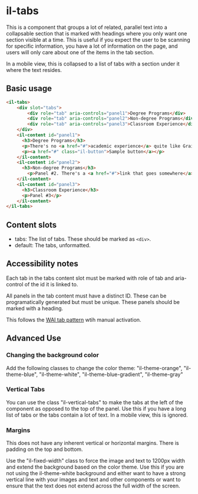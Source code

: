 # il-tabs

This is a component that groups a lot of related, parallel text into a collapsable section that is marked with headings where you only want one section visible at a time. This is useful if you expect the user to be scanning for specific information, you have a lot of information on the page, and users will only care about one of the items in the tab section. 

In a mobile view, this is collapsed to a list of tabs with a section under it where the text resides. 

## Basic usage

```html
<il-tabs>
    <div slot="tabs">
        <div role="tab" aria-controls="panel1">Degree Programs</div>
        <div role="tab" aria-controls="panel2">Non-degree Programs</div>
        <div role="tab" aria-controls="panel3">Classroom Experience</div>
    </div>
    <il-content id="panel1">
      <h3>Degree Programs</h3>
      <p>There's no <a href="#">academic experience</a> quite like Grainger Engineering. Ranked the #6 college of engineering with 13 top 5 programs from US News and World Report, we have a reputation of being the best of the best. But a lot goes into those numbers. Engaging professors. State-of-the-art facilities. Groundbreaking student resources. Brilliant classmates. Supportive environment. Endless opportunities. Whether you're a first year undergraduate or working toward a PhD, our programs are designed to help you become the engineer you want to be.</p>
      <p><a href="#" class="il-button">Sample button</a></p>
    </il-content>
    <il-content id="panel2">
      <h3>Non-degree Programs</h3>
        <p>Panel #2. There's a <a href="#">link that goes somewhere</a> here.</p>
    </il-content>
    <il-content id="panel3">
      <h3>Classroom Experience</h3>
      <p>Panel #3</p>
    </il-content>
</il-tabs>
```

## Content slots

* tabs: The list of tabs. These should be marked as `<div>`.
* default: The tabs, unformatted. 

## Accessibility notes

Each tab in the tabs content slot must be marked with role of tab and aria-control of the id it is linked to. 

All panels in the tab content must have a distinct ID. These can be programatically generated but must be unique. These panels should be marked with a heading.

This follows the [WAI tab pattern](https://www.w3.org/WAI/ARIA/apg/patterns/tabs/) wtih manual activation.

## Advanced Use

### Changing the background color

Add the following classes to change the color theme: "il-theme-orange", "il-theme-blue", "il-theme-white", "il-theme-blue-gradient", "il-theme-gray"

### Vertical Tabs

You can use the class "il-vertical-tabs" to make the tabs at the left of the component as opposed to the top of the panel. Use this if you have a long list of tabs or the tabs contain a lot of text. In a mobile view, this is ignored. 

### Margins

This does not have any inherent vertical or horizontal margins. There is padding on the top and bottom. 

Use the "il-fixed-width" class to force the image and text to 1200px width and extend the background based on the color theme. Use this if you are not using the il-theme-white background and either want to have a strong vertical line with your images and text and other components or want to ensure that the text does not extend across the full width of the screen.  

